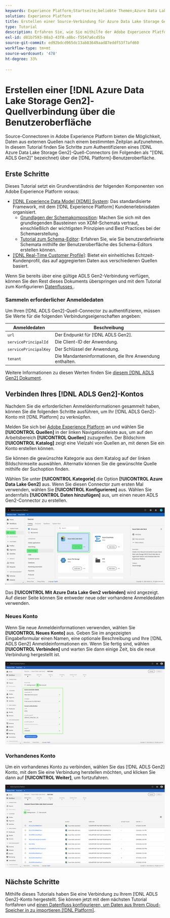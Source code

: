 ```yaml
---
keywords: Experience Platform;Startseite;beliebte Themen;Azure Data Lake Storage Gen2;ADLS Gen2;adls gen2;adls-Connector
solution: Experience Platform
title: Erstellen einer Source-Verbindung für Azure Data Lake Storage Gen2 über die Benutzeroberfläche
type: Tutorial
description: Erfahren Sie, wie Sie mithilfe der Adobe Experience Platform-Benutzeroberfläche eine Quellverbindung für Azure Data Lake Storage Gen2 erstellen.
exl-id: d81b7593-08a3-43f8-a8bc-f5547a6cd55a
source-git-commit: ed92bdcd965dc13ab83649aad87eddf53f7afd60
workflow-type: tm+mt
source-wordcount: '478'
ht-degree: 33%

---
```


# Erstellen einer [!DNL Azure Data Lake Storage Gen2]-Quellverbindung über die Benutzeroberfläche

Source-Connectoren in Adobe Experience Platform bieten die Möglichkeit, Daten aus externen Quellen nach einem bestimmten Zeitplan aufzunehmen. In diesem Tutorial finden Sie Schritte zum Authentifizieren eines [!DNL Azure Data Lake Storage Gen2]-Quell-Connectors (im Folgenden als &quot;[!DNL ADLS Gen2]&quot; bezeichnet) über die [!DNL Platform]-Benutzeroberfläche.

## Erste Schritte

Dieses Tutorial setzt ein Grundverständnis der folgenden Komponenten von Adobe Experience Platform voraus:

- [[!DNL Experience Data Model (XDM)] System](../../../../../xdm/home.md): Das standardisierte Framework, mit dem [!DNL Experience Platform] Kundenerlebnisdaten organisiert.
   - [Grundlagen der Schemakomposition](../../../../../xdm/schema/composition.md): Machen Sie sich mit den grundlegenden Bausteinen von XDM-Schemata vertraut, einschließlich der wichtigsten Prinzipien und Best Practices bei der Schemaerstellung.
   - [Tutorial zum Schema-Editor](../../../../../xdm/tutorials/create-schema-ui.md): Erfahren Sie, wie Sie benutzerdefinierte Schemata mithilfe der Benutzeroberfläche des Schema-Editors erstellen können.
- [[!DNL Real-Time Customer Profile]](../../../../../profile/home.md): Bietet ein einheitliches Echtzeit-Kundenprofil, das auf aggregierten Daten aus verschiedenen Quellen basiert.

Wenn Sie bereits über eine gültige ADLS Gen2-Verbindung verfügen, können Sie den Rest dieses Dokuments überspringen und mit dem Tutorial zum Konfigurieren [ Datenflusses ](../../dataflow/batch/cloud-storage.md).

### Sammeln erforderlicher Anmeldedaten

Um Ihren [!DNL ADLS Gen2]-Quell-Connector zu authentifizieren, müssen Sie Werte für die folgenden Verbindungseigenschaften angeben:

| Anmeldedaten | Beschreibung |
| ---------- | ----------- |
| `url` | Der Endpunkt für [!DNL ADLS Gen2]. |
| `servicePrincipalId` | Die Client-ID der Anwendung. |
| `servicePrincipalKey` | Der Schlüssel der Anwendung. |
| `tenant` | Die Mandanteninformationen, die Ihre Anwendung enthalten. |

Weitere Informationen zu diesen Werten finden Sie [diesem [!DNL ADLS Gen2] Dokument](https://docs.microsoft.com/en-us/azure/data-factory/connector-azure-data-lake-storage).

## Verbinden Ihres [!DNL ADLS Gen2]-Kontos

Nachdem Sie die erforderlichen Anmeldeinformationen gesammelt haben, können Sie die folgenden Schritte ausführen, um Ihr [!DNL ADLS Gen2]-Konto mit [!DNL Platform] zu verknüpfen.

Melden Sie sich bei [Adobe Experience Platform](https://platform.adobe.com) an und wählen Sie **[!UICONTROL Quellen]** in der linken Navigationsleiste aus, um auf den Arbeitsbereich **[!UICONTROL Quellen]** zuzugreifen. Der Bildschirm **[!UICONTROL Katalog]** zeigt eine Vielzahl von Quellen an, mit denen Sie ein Konto erstellen können.

Sie können die gewünschte Kategorie aus dem Katalog auf der linken Bildschirmseite auswählen. Alternativ können Sie die gewünschte Quelle mithilfe der Suchoption finden.

Wählen Sie unter **[!UICONTROL Kategorie]** die Option **[!UICONTROL Azure Data Lake Gen2]** aus. Wenn Sie diesen Connector zum ersten Mal verwenden, wählen Sie **[!UICONTROL Konfigurieren]** aus. Wählen Sie andernfalls **[!UICONTROL Daten hinzufügen]** aus, um einen neuen ADLS Gen2-Connector zu erstellen.

![](../../../../images/tutorials/create/adls-gen2/catalog.png)

Das **[!UICONTROL Mit Azure Data Lake Gen2 verbinden]** wird angezeigt. Auf dieser Seite können Sie entweder neue oder vorhandene Anmeldedaten verwenden.

### Neues Konto

Wenn Sie neue Anmeldeinformationen verwenden, wählen Sie **[!UICONTROL Neues Konto]** aus. Geben Sie im angezeigten Eingabeformular einen Namen, eine optionale Beschreibung und Ihre [!DNL ADLS Gen2] Anmeldeinformationen ein. Wenn Sie fertig sind, wählen **[!UICONTROL Verbinden]** und warten Sie dann einige Zeit, bis die neue Verbindung hergestellt ist.

![](../../../../images/tutorials/create/adls-gen2/connect.png)

### Vorhandenes Konto

Um ein vorhandenes Konto zu verbinden, wählen Sie das [!DNL ADLS Gen2] Konto, mit dem Sie eine Verbindung herstellen möchten, und klicken Sie dann auf **[!UICONTROL Weiter]**, um fortzufahren.

![](../../../../images/tutorials/create/adls-gen2/existing.png)

## Nächste Schritte

Mithilfe dieses Tutorials haben Sie eine Verbindung zu Ihrem [!DNL ADLS Gen2]-Konto hergestellt. Sie können jetzt mit dem nächsten Tutorial fortfahren und [einen Datenfluss konfigurieren, um Daten aus Ihrem Cloud-Speicher in zu importieren [!DNL Platform]](../../dataflow/batch/cloud-storage.md).
